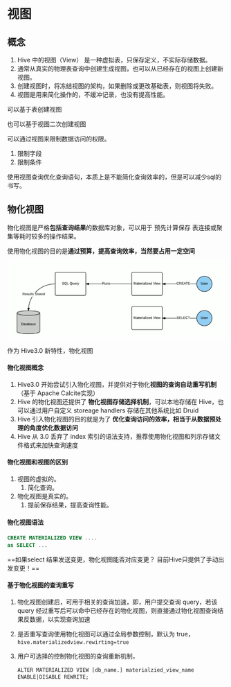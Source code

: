 # 视图

## 概念

1. Hive 中的视图（View） 是一种虚拟表，只保存定义，不实际存储数据。
2. 通常从真实的物理表查询中创建生成视图，也可以从已经存在的视图上创建新视图。
3. 创建视图时，将冻结视图的架构，如果删除或更改基础表，则视图将失败。
4. 视图是用来简化操作的，不缓冲记录，也没有提高性能。



可以基于表创建视图

也可以基于视图二次创建视图

可以通过视图来限制数据访问的权限。

1. 限制字段
2. 限制条件

使用视图查询优化查询语句，本质上是不能简化查询效率的，但是可以减少sql的书写。





## 物化视图

物化视图是严格**包括查询结果**的数据库对象，可以用于 预先计算保存 表连接或聚集等耗时较多的操作结果。

使用物化视图的目的是**通过预算，提高查询效率，当然要占用一定空间**

![image-20230916232307984](images/9、视图/image-20230916232307984.png)

作为 Hive3.0 新特性，物化视图

#### 物化视图概念

1. Hive3.0 开始尝试引入物化视图，并提供对于物化**视图的查询自动重写机制**（基于 Apache Calcite实现）
2. Hive 的物化视图还提供了 **物化视图存储选择机制**，可以本地存储在 Hive，也可以通过用户自定义 storeage handlers 存储在其他系统比如 Druid
3. Hive 引入物化视图的目的就是为了 **优化查询访问的效率，相当于从数据预处理的角度优化数据访问**
4. Hive 从 3.0 丢弃了 index 索引的语法支持，推荐使用物化视图和列示存储文件格式来加快查询速度

#### 物化视图和视图的区别

1. 视图的虚拟的。
   1. 简化查询。
2. 物化视图是真实的。
   1. 提前保存结果，提高查询性能。



#### 物化视图语法

```sql
CREATE MATERIALIZED VIEW ....
as SELECT ...
```

==如果select 结果发送变更，物化视图能否对应变更？ 目前Hive只提供了手动出发变更！==



#### 基于物化视图的查询重写

1. 物化视图创建后，可用于相关的查询加速，即，用户提交查询 query，若该 query 经过重写后可以命中已经存在的物化视图，则直接通过物化视图查询结果反数据，以实现查询加速

2. 是否重写查询使用物化视图可以通过全局参数控制，默认为 true，`hive.materializedview.rewirting=true`

3. 用户可选择的控制物化视图的查询重新机制，

   ```
   ALTER MATERIALIZED VIEW [db_name.] materialzied_view_name ENABLE|DISABLE REWRITE;
   ```

   